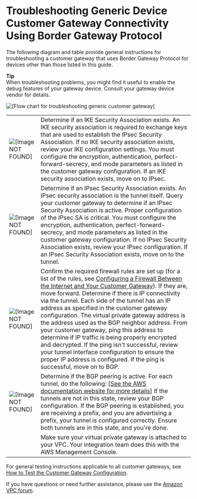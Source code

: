 # Troubleshooting Generic Device Customer Gateway Connectivity Using Border Gateway Protocol<a name="Generic_Troubleshooting"></a>

The following diagram and table provide general instructions for troubleshooting a customer gateway that uses Border Gateway Protocol for devices other than those listed in this guide\.

**Tip**  
When troubleshooting problems, you might find it useful to enable the debug features of your gateway device\. Consult your gateway device vendor for details\.

![\[Flow chart for troubleshooting generic customer gateway\]](http://docs.aws.amazon.com/AmazonVPC/latest/NetworkAdminGuide/images/troubleshooting-cgw-flow-diagram.png)


|  |  | 
| --- |--- |
|  ![\[Image NOT FOUND\]](http://docs.aws.amazon.com/AmazonVPC/latest/NetworkAdminGuide/images/IKE.png)  |  Determine if an IKE Security Association exists\. An IKE security association is required to exchange keys that are used to establish the IPsec Security Association\.  If no IKE security association exists, review your IKE configuration settings\. You must configure the encryption, authentication, perfect\-forward\-secrecy, and mode parameters as listed in the customer gateway configuration\. If an IKE security association exists, move on to IPsec\.  | 
|  ![\[Image NOT FOUND\]](http://docs.aws.amazon.com/AmazonVPC/latest/NetworkAdminGuide/images/IPsec.png)  |   Determine if an IPsec Security Association exists\. An IPsec security association is the tunnel itself\. Query your customer gateway to determine if an IPsec Security Association is active\. Proper configuration of the IPsec SA is critical\. You must configure the encryption, authentication, perfect\-forward\-secrecy, and mode parameters as listed in the customer gateway configuration\. If no IPsec Security Association exists, review your IPsec configuration\. If an IPsec Security Association exists, move on to the tunnel\.   | 
|  ![\[Image NOT FOUND\]](http://docs.aws.amazon.com/AmazonVPC/latest/NetworkAdminGuide/images/Tunnel.png)  |  Confirm the required firewall rules are set up \(for a list of the rules, see [Configuring a Firewall Between the Internet and Your Customer Gateway](Introduction.md#FirewallRules)\)\. If they are, move forward\. Determine if there is IP connectivity via the tunnel\. Each side of the tunnel has an IP address as specified in the customer gateway configuration\. The virtual private gateway address is the address used as the BGP neighbor address\. From your customer gateway, ping this address to determine if IP traffic is being properly encrypted and decrypted\. If the ping isn't successful, review your tunnel interface configuration to ensure the proper IP address is configured\. If the ping is successful, move on to BGP\.  | 
|  ![\[Image NOT FOUND\]](http://docs.aws.amazon.com/AmazonVPC/latest/NetworkAdminGuide/images/BGP.png)  |  Determine if the BGP peering is active\. For each tunnel, do the following: [\[See the AWS documentation website for more details\]](http://docs.aws.amazon.com/AmazonVPC/latest/NetworkAdminGuide/Generic_Troubleshooting.html) If the tunnels are not in this state, review your BGP configuration\. If the BGP peering is established, you are receiving a prefix, and you are advertising a prefix, your tunnel is configured correctly\. Ensure both tunnels are in this state, and you're done\.  | 
|     |  Make sure your virtual private gateway is attached to your VPC\. Your integration team does this with the AWS Management Console\.  | 

For general testing instructions applicable to all customer gateways, see [How to Test the Customer Gateway Configuration](GenericConfig.md#TestingConfig5)\.

If you have questions or need further assistance, please use the [Amazon VPC forum](https://forums.aws.amazon.com/forum.jspa?forumID=58)\. 